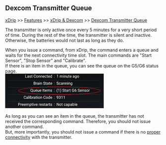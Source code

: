 ## Dexcom Transmitter Queue  
[xDrip](../README.md) >> [Features](./Features_page) >> [xDrip & Dexcom](./Dexcom_page) >> [Dexcom Transmitter Queue](./Transmitter-Queue)  
  
The transmitter is only active once every 5 minutes for a very short period of time.  During the rest of the time, the transmitter is silent and inactive.  Otherwise, the batteries would not last as long as they do.  
  
When you issue a command, from xDrip, the command enters a queue and waits for the next connectivity time slot.  The main commands are "Start Sensor", "Stop Sensor" and "Calibrate".  
If there is an item in the queue, you can see the queue on the G5/G6 status page.  
![](./images/tx-queue.png)  

As long as you can see an item in the queue, the transmitter has not received the corresponding command.  Therefore, you should not issue another command.  
But, more importantly, you should not issue a command if there is no [proper connectivity](./docs/Proper-connectivity) with the transmitter.  
